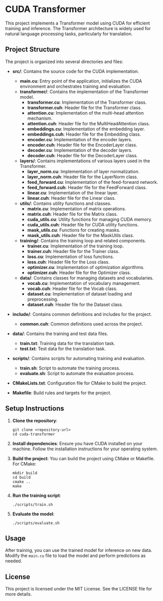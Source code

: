 # CUDA Transformer

This project implements a Transformer model using CUDA for efficient training and inference. The Transformer architecture is widely used for natural language processing tasks, particularly for translation.

## Project Structure

The project is organized into several directories and files:

- **src/**: Contains the source code for the CUDA implementation.
  - **main.cu**: Entry point of the application, initializes the CUDA environment and orchestrates training and evaluation.
  - **transformer/**: Contains the implementation of the Transformer model.
    - **transformer.cu**: Implementation of the Transformer class.
    - **transformer.cuh**: Header file for the Transformer class.
    - **attention.cu**: Implementation of the multi-head attention mechanism.
    - **attention.cuh**: Header file for the MultiHeadAttention class.
    - **embeddings.cu**: Implementation of the embedding layer.
    - **embeddings.cuh**: Header file for the Embedding class.
    - **encoder.cu**: Implementation of the encoder layers.
    - **encoder.cuh**: Header file for the EncoderLayer class.
    - **decoder.cu**: Implementation of the decoder layers.
    - **decoder.cuh**: Header file for the DecoderLayer class.
  - **layers/**: Contains implementations of various layers used in the Transformer.
    - **layer_norm.cu**: Implementation of layer normalization.
    - **layer_norm.cuh**: Header file for the LayerNorm class.
    - **feed_forward.cu**: Implementation of the feed-forward network.
    - **feed_forward.cuh**: Header file for the FeedForward class.
    - **linear.cu**: Implementation of the linear layer.
    - **linear.cuh**: Header file for the Linear class.
  - **utils/**: Contains utility functions and classes.
    - **matrix.cu**: Implementation of matrix operations.
    - **matrix.cuh**: Header file for the Matrix class.
    - **cuda_utils.cu**: Utility functions for managing CUDA memory.
    - **cuda_utils.cuh**: Header file for CUDA utility functions.
    - **mask_utils.cu**: Functions for creating masks.
    - **mask_utils.cuh**: Header file for the MaskUtils class.
  - **training/**: Contains the training loop and related components.
    - **trainer.cu**: Implementation of the training loop.
    - **trainer.cuh**: Header file for the Trainer class.
    - **loss.cu**: Implementation of loss functions.
    - **loss.cuh**: Header file for the Loss class.
    - **optimizer.cu**: Implementation of optimization algorithms.
    - **optimizer.cuh**: Header file for the Optimizer class.
  - **data/**: Contains classes for managing datasets and vocabularies.
    - **vocab.cu**: Implementation of vocabulary management.
    - **vocab.cuh**: Header file for the Vocab class.
    - **dataset.cu**: Implementation of dataset loading and preprocessing.
    - **dataset.cuh**: Header file for the Dataset class.

- **include/**: Contains common definitions and includes for the project.
  - **common.cuh**: Common definitions used across the project.

- **data/**: Contains the training and test data files.
  - **train.txt**: Training data for the translation task.
  - **test.txt**: Test data for the translation task.

- **scripts/**: Contains scripts for automating training and evaluation.
  - **train.sh**: Script to automate the training process.
  - **evaluate.sh**: Script to automate the evaluation process.

- **CMakeLists.txt**: Configuration file for CMake to build the project.

- **Makefile**: Build rules and targets for the project.

## Setup Instructions

1. **Clone the repository**:
   ```
   git clone <repository-url>
   cd cuda-transformer
   ```

2. **Install dependencies**:
   Ensure you have CUDA installed on your machine. Follow the installation instructions for your operating system.

3. **Build the project**:
   You can build the project using CMake or Makefile. For CMake:
   ```
   mkdir build
   cd build
   cmake ..
   make
   ```

4. **Run the training script**:
   ```
   ./scripts/train.sh
   ```

5. **Evaluate the model**:
   ```
   ./scripts/evaluate.sh
   ```

## Usage

After training, you can use the trained model for inference on new data. Modify the `main.cu` file to load the model and perform predictions as needed.

## License

This project is licensed under the MIT License. See the LICENSE file for more details.